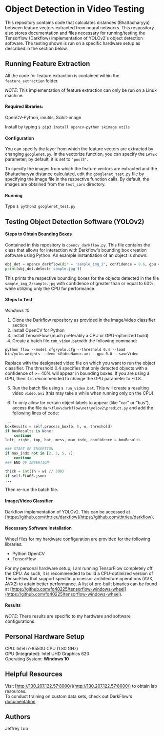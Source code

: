 # Object Detection in Video Testing
This repository contains code that calculates distances (Bhattacharyya) between feature vectors extracted from neural networks. This respository also stores documentation and files necessary for running/testing the Tensorflow (Darkflow) implementation of YOLOv2's object detection software. The testing shown is run on a specific hardware setup as described in the section below. 

## Running Feature Extraction
All the code for feature extraction is contained within the `feature_extraction` folder.

*NOTE*: This implementation of feature extraction can only be run on a Linux machine. 

#### Required libraries:
OpenCV-Python, imutils, Scikit-image

Install by typing `$ pip3 install opencv-python skimage utils`

#### Configuration
You can specify the layer from which the feature vectors are extracted by changing `googlenet.py`. In the vectorize function, you can specify the `LAYER` parameter; by default, it is set to `'pool5'`.

To specify the images from which the feature vectors are extracted and the Bhattacharyya distance calculated, edit the `googlenet_test.py` file by specifying the image file in the respective function calls. By default, the images are obtained from the `test_cars` directory. 

#### Running
Type `$ python3 googlenet_test.py`

## Testing Object Detection Software (YOLOv2)
#### Steps to Obtain Bounding Boxes
Contained in this repository is `opencv_darkflow.py`. This file contains the class that allows for interaction with Darkflow's bounding box creation software using Python. An example instantiation of an object is shown:
```python
obj_det = opencv_darkflow(dir = 'sample_img_2', confidence = 0.6, gpu = 0.0)
print(obj_det.detect('sample.jpg'))
```
This prints the respective bounding boxes for the objects detected in the file `sample_img_2/sample.jpg` with confidence of greater than or equal to 60%, while utilizing only the CPU for performance. 

#### Steps to Test
*Windows 10*
1. Clone the Darkflow repository as provided in the image/video classifier section
2. Install OpenCV for Python
3. Install TensorFlow (much preferably a CPU or GPU-optimized build)
4. Create a batch file `run_video.bat`with the following command:
```
python flow --model cfg/yolo.cfg --threshold 0.4 --load bin/yolo.weights --demo <VideoName>.avi --gpu 0.0 --saveVideo
```
Replace <VideoName> with the designated video file on which you want to run the object classifier. The threshold 0.4 specifies that only detected objects with a confidence of >= 40% will appear in bounding boxes. If you are using a GPU, then it is recommended to change the GPU parameter to ~0.8. 

5. Run the batch file using `$ run_video.bat`. This will create a resulting video `video.avi` (this may take a while when running only on the CPU). 

6. To only allow for certain object labels to appear (like "car" or "bus"), access the file `darkflow\darkflow\net\yolov2\predict.py` and add the following lines of code: 
```python
...
boxResults = self.process_box(b, h, w, threshold)
if boxResults is None:
	continue
left, right, top, bot, mess, max_indx, confidence = boxResults

### START OF INSERTION
if max_indx not in [2, 3, 5, 7]: 
	continue
### END OF INSERTION

thick = int((h + w) // 300)
if self.FLAGS.json:
...
```
Then re-run the batch file. 

#### Image/Video Classifier
Darkflow implementation of YOLOv2. This can be accessed at [https://github.com/thtrieu/darkflow](https://github.com/thtrieu/darkflow).

#### Necessary Software Installation
Wheel files for my hardware configuration are provided for the following libraries:
- Python OpenCV
- TensorFlow

For my personal hardware setup, I am running TensorFlow completely off the CPU. As such, it is recommended to build a CPU-optimized version of TensorFlow that support specific processor architecture operations (AVX, AVX2) to attain better performance. A list of pre-built binaries can be found at [https://github.com/fo40225/tensorflow-windows-wheel](https://github.com/fo40225/tensorflow-windows-wheel).

#### Results
*NOTE*: There results are specific to my hardware and software configurations.

## Personal Hardware Setup
CPU: Intel i7-8550U CPU (1.80 GHz) \
GPU (Integrated): Intel UHD Graphics 620 \
Operating System: **Windows 10**

## Helpful Resources
Visit [http://130.207.122.57:8000/](http://130.207.122.57:8000/) to obtain lab resources. \
To conduct training on custom data sets, check out DarkFlow's [documentation]([https://github.com/thtrieu/darkflow](https://github.com/thtrieu/darkflow)).

## Authors
Jeffrey Luo
